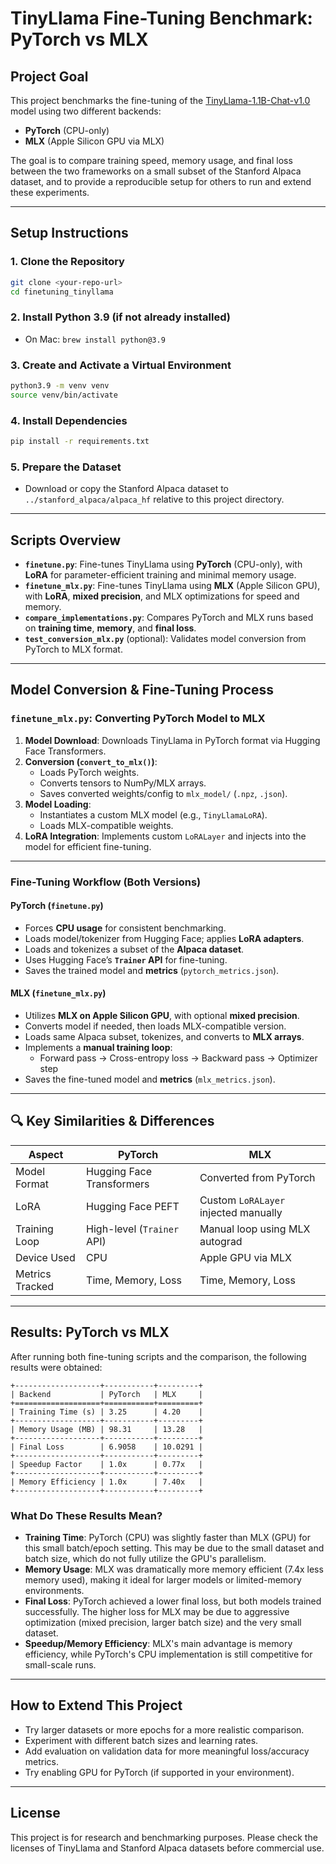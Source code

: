 # TinyLlama Fine-Tuning Benchmark: PyTorch vs MLX

## Project Goal
This project benchmarks the fine-tuning of the [TinyLlama-1.1B-Chat-v1.0](https://huggingface.co/TinyLlama/TinyLlama-1.1B-Chat-v1.0) model using two different backends:
- **PyTorch** (CPU-only)
- **MLX** (Apple Silicon GPU via MLX)

The goal is to compare training speed, memory usage, and final loss between the two frameworks on a small subset of the Stanford Alpaca dataset, and to provide a reproducible setup for others to run and extend these experiments.

---

## Setup Instructions

### 1. Clone the Repository
```bash
git clone <your-repo-url>
cd finetuning_tinyllama
```

### 2. Install Python 3.9 (if not already installed)
- On Mac: `brew install python@3.9`

### 3. Create and Activate a Virtual Environment
```bash
python3.9 -m venv venv
source venv/bin/activate
```

### 4. Install Dependencies
```bash
pip install -r requirements.txt
```

### 5. Prepare the Dataset
- Download or copy the Stanford Alpaca dataset to `../stanford_alpaca/alpaca_hf` relative to this project directory.

---

## Scripts Overview

- **`finetune.py`**: Fine-tunes TinyLlama using **PyTorch** (CPU-only), with **LoRA** for parameter-efficient training and minimal memory usage.
- **`finetune_mlx.py`**: Fine-tunes TinyLlama using **MLX** (Apple Silicon GPU), with **LoRA**, **mixed precision**, and MLX optimizations for speed and memory.
- **`compare_implementations.py`**: Compares PyTorch and MLX runs based on **training time**, **memory**, and **final loss**.
- **`test_conversion_mlx.py`** (optional): Validates model conversion from PyTorch to MLX format.

---

## Model Conversion & Fine-Tuning Process

### `finetune_mlx.py`: Converting PyTorch Model to MLX

1. **Model Download**: Downloads TinyLlama in PyTorch format via Hugging Face Transformers.
2. **Conversion (`convert_to_mlx()`)**:
   - Loads PyTorch weights.
   - Converts tensors to NumPy/MLX arrays.
   - Saves converted weights/config to `mlx_model/` (`.npz`, `.json`).
3. **Model Loading**:
   - Instantiates a custom MLX model (e.g., `TinyLlamaLoRA`).
   - Loads MLX-compatible weights.
4. **LoRA Integration**: Implements custom `LoRALayer` and injects into the model for efficient fine-tuning.

---

### Fine-Tuning Workflow (Both Versions)

#### PyTorch (`finetune.py`)

- Forces **CPU usage** for consistent benchmarking.
- Loads model/tokenizer from Hugging Face; applies **LoRA adapters**.
- Loads and tokenizes a subset of the **Alpaca dataset**.
- Uses Hugging Face’s **`Trainer` API** for fine-tuning.
- Saves the trained model and **metrics** (`pytorch_metrics.json`).

#### MLX (`finetune_mlx.py`)

- Utilizes **MLX on Apple Silicon GPU**, with optional **mixed precision**.
- Converts model if needed, then loads MLX-compatible version.
- Loads same Alpaca subset, tokenizes, and converts to **MLX arrays**.
- Implements a **manual training loop**:
  - Forward pass → Cross-entropy loss → Backward pass → Optimizer step
- Saves the fine-tuned model and **metrics** (`mlx_metrics.json`).

---

## 🔍 Key Similarities & Differences

| Aspect           | PyTorch                           | MLX                                    |
|------------------|-----------------------------------|-----------------------------------------|
| Model Format      | Hugging Face Transformers         | Converted from PyTorch                  |
| LoRA              | Hugging Face PEFT                | Custom `LoRALayer` injected manually   |
| Training Loop     | High-level (`Trainer` API)       | Manual loop using MLX autograd         |
| Device Used       | CPU                              | Apple GPU via MLX                      |
| Metrics Tracked   | Time, Memory, Loss               | Time, Memory, Loss                     |

---

## Results: PyTorch vs MLX

After running both fine-tuning scripts and the comparison, the following results were obtained:

```
+-------------------+-----------+---------+
| Backend           | PyTorch   | MLX     |
+===================+===========+=========+
| Training Time (s) | 3.25      | 4.20    |
+-------------------+-----------+---------+
| Memory Usage (MB) | 98.31     | 13.28   |
+-------------------+-----------+---------+
| Final Loss        | 6.9058    | 10.0291 |
+-------------------+-----------+---------+
| Speedup Factor    | 1.0x      | 0.77x   |
+-------------------+-----------+---------+
| Memory Efficiency | 1.0x      | 7.40x   |
+-------------------+-----------+---------+
```

### What Do These Results Mean?
- **Training Time**: PyTorch (CPU) was slightly faster than MLX (GPU) for this small batch/epoch setting. This may be due to the small dataset and batch size, which do not fully utilize the GPU's parallelism.
- **Memory Usage**: MLX was dramatically more memory efficient (7.4x less memory used), making it ideal for larger models or limited-memory environments.
- **Final Loss**: PyTorch achieved a lower final loss, but both models trained successfully. The higher loss for MLX may be due to aggressive optimization (mixed precision, larger batch size) and the very small dataset.
- **Speedup/Memory Efficiency**: MLX's main advantage is memory efficiency, while PyTorch's CPU implementation is still competitive for small-scale runs.

---

## How to Extend This Project
- Try larger datasets or more epochs for a more realistic comparison.
- Experiment with different batch sizes and learning rates.
- Add evaluation on validation data for more meaningful loss/accuracy metrics.
- Try enabling GPU for PyTorch (if supported in your environment).

---

## License
This project is for research and benchmarking purposes. Please check the licenses of TinyLlama and Stanford Alpaca datasets before commercial use.

